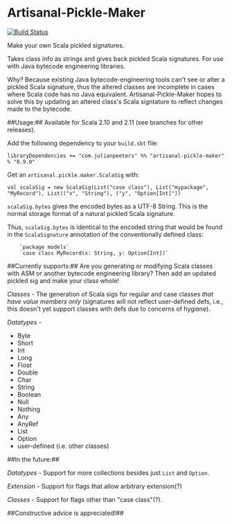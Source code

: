 Artisanal-Pickle-Maker
======================
[![Build Status](https://travis-ci.org/julianpeeters/artisanal-pickle-maker.svg?branch=0.9.0)](https://travis-ci.org/julianpeeters/artisanal-pickle-maker)

Make your own Scala pickled signatures. 

Takes class info as strings and gives back pickled Scala signatures. For use with Java bytecode engineering libraries. 

Why? Because existing Java bytecode-engineering tools can't see or alter a pickled Scala signature, thus the altered classes are incomplete in cases where Scala code has no Java equivalent. Artisanal-Pickle-Maker hopes to solve this by updating an altered class's Scala signtature to reflect changes made to the bytecode.

##Usage:##
Available for Scala 2.10 and 2.11 (see branches for other releases).

Add the following dependency to your `build.sbt` file:


`libraryDependencies += "com.julianpeeters" %% "artisanal-pickle-maker" % "0.9.0"`

Get an `artisanal.pickle.maker.ScalaSig` with: 

 
`val scalaSig = new ScalaSig(List("case class"), List("mypackage", "MyRecord"), List(("x", "String"), ("y", "Option[Int]"))`

`scalaSig.bytes` gives the encoded bytes as a UTF-8 String. This is the normal storage format of a natural pickled Scala signature.

Thus, `scalaSig.bytes` is identical to the encoded string that would be found in the `ScalaSignature` annotation of the conventionally defined class:


        `package models`
        `case class MyRecord(x: String, y: Option[Int])`


##Currently supports:##
  Are you generating or modifying Scala classes with ASM or another bytecode engineering library? Then add an updated pickled sig and make your class whole!

  _Classes_ - The generation of Scala sigs for regular and case classes *that have value members only* (signatures will not reflect user-defined defs, i.e., this doesn't yet support classes with defs due to concerns of hygiene).

  _Datatypes_ - 

* Byte
* Short
* Int
* Long
* Float
* Double
* Char
* String
* Boolean
* Null
* Nothing
* Any
* AnyRef
* List
* Option
* user-defined (i.e. other classes)





##In the future:##

  _Datatypes_ - Support for more collections besides just `List` and `Option`.

  _Extension_ - Support for flags that allow arbitrary extension(?)

  _Classes_ - Support for flags other than "case class"(?).


##Constructive advice is appreciated!##

